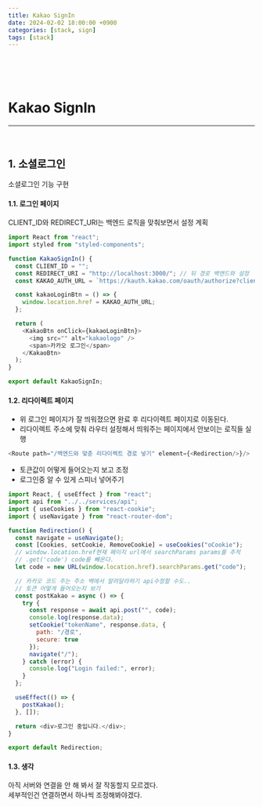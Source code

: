 ```yaml
---
title: Kakao SignIn
date: 2024-02-02 18:00:00 +0900
categories: [stack, sign]
tags: [stack]
---
```


<br>
<br>
<br>

# Kakao SignIn

---

<br>

## 1. 소셜로그인

소셜로그인 기능 구현

#### 1.1. 로그인 페이지

CLIENT_ID와 REDIRECT_URI는 백엔드 로직을 맞춰보면서 설정 계획

```javascript
import React from "react";
import styled from "styled-components";

function KakaoSignIn() {
  const CLIENT_ID = "";
  const REDIRECT_URI = "http://localhost:3000/"; // 뒤 경로 백앤드와 설정
  const KAKAO_AUTH_URL = `https://kauth.kakao.com/oauth/authorize?client_id=${CLIENT_ID}&redirect_url=${REDIRECT_URI}&response_type=code`;

  const kakaoLoginBtn = () => {
    window.location.href = KAKAO_AUTH_URL;
  };

  return (
    <KakaoBtn onClick={kakaoLoginBtn}>
      <img src="" alt="kakaologo" />
      <span>카카오 로그인</span>
    </KakaoBtn>
  );
}

export default KakaoSignIn;
```

#### 1.2. 리다이렉트 페이지

- 위 로그인 페이지가 잘 띄워졌으면 완료 후 리다이렉트 페이지로 이동된다.
- 리다이렉트 주소에 맞춰 라우터 설정해서 띄워주는 페이지에서 안보이는 로직들 실행

```javascript
<Route path="/백엔드와 맞춘 리다이렉트 경로 넣기" element={<Redirection/>}/>
```

- 토큰값이 어떻게 들어오는지 보고 조정
- 로그인중 알 수 있게 스피너 넣어주기

```javascript
import React, { useEffect } from "react";
import api from "../../services/api";
import { useCookies } from "react-cookie";
import { useNavigate } from "react-router-dom";

function Redirection() {
  const navigate = useNavigate();
  const [Cookies, setCookie, RemoveCookie] = useCookies("oCookie");
  // window.location.href현재 페이지 url에서 searchParams params를 추적
  // .get('code') code를 빼온다.
  let code = new URL(window.location.href).searchParams.get("code");

  // 카카오 코드 주는 주소 백에서 알려달라하기 api수정할 수도..
  // 토큰 어떻게 들어오는지 보기
  const postKakao = async () => {
    try {
      const response = await api.post("", code);
      console.log(response.data);
      setCookie("tokenName", response.data, {
        path: "/경로",
        secure: true
      });
      navigate("/");
    } catch (error) {
      console.log("Login failed:", error);
    }
  };

  useEffect(() => {
    postKakao();
  }, []);

  return <div>로그인 중입니다.</div>;
}

export default Redirection;
```

#### 1.3. 생각
아직 서버와 연결을 안 해 봐서 잘 작동할지 모르겠다.  
세부적인건 연결하면서 하나씩 조정해봐야겠다.